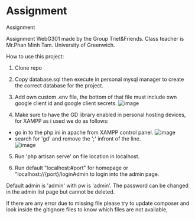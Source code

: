 # Assignment
 Assignment

Assignment WebG301 made by the Group Triet&Friends.
Class teacher is Mr.Phan Minh Tam.
University of Greenwich.

How to use this project:

1. Clone repo

2. Copy database.sql then execute in personal mysql manager to create the correct database for the project.

3. Add own custom .env file, the bottom of that file must include own google client id and google client secrets.
![image](https://user-images.githubusercontent.com/111043449/186804354-52ea8d1e-13c0-48a4-ab36-b38737f7265b.png)

4. Make sure to have the GD library enabled in personal hosting devices, for XAMPP as i used we do as follows:
- go in to the php.ini in apache from XAMPP control panel.
![image](https://user-images.githubusercontent.com/111043449/186804926-50a9cf84-b995-4f2c-8a4d-51f9527d9e6c.png)
- search for 'gd' and remove the ';' infront of the line.                                               
![image](https://user-images.githubusercontent.com/111043449/186804993-216b1759-8732-4d92-b87b-be274ff9b9dd.png)

5. Run 'php artisan serve' on file location in localhost.

6. Run default "localhost:#port" for homepage or "localhost://{port}/loginAdmin to login into the admin page.

Default admin is 'admin' with pw is 'admin'. The password can be changed in the admin list page but cannot be deleted.

If there are any error due to missing file please try to update composer and look inside the gitignore files to know which files are not available, 
